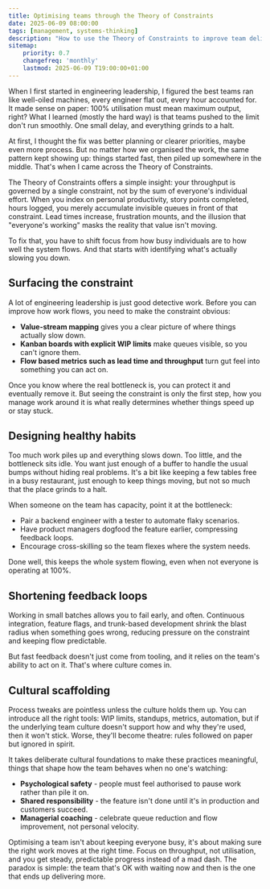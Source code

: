 ```yaml
---
title: Optimising teams through the Theory of Constraints
date: 2025-06-09 08:00:00
tags: [management, systems-thinking]
description: "How to use the Theory of Constraints to improve team delivery"
sitemap:
    priority: 0.7
    changefreq: 'monthly'
    lastmod: 2025-06-09 T19:00:00+01:00
---
```

When I first started in engineering leadership, I figured the best teams ran like well-oiled machines, every engineer flat out, every hour accounted for. It made sense on paper: 100% utilisation must mean maximum output, right? What I learned (mostly the hard way) is that teams pushed to the limit don't run smoothly. One small delay, and everything grinds to a halt.

At first, I thought the fix was better planning or clearer priorities, maybe even more process. But no matter how we organised the work, the same pattern kept showing up: things started fast, then piled up somewhere in the middle. That's when I came across the Theory of Constraints.

The Theory of Constraints offers a simple insight: your throughput is governed by a single constraint, not by the sum of everyone's individual effort. When you index on personal productivity, story points completed, hours logged, you merely accumulate invisible queues in front of that constraint. Lead times increase, frustration mounts, and the illusion that "everyone's working" masks the reality that value isn't moving.

To fix that, you have to shift focus from how busy individuals are to how well the system flows. And that starts with identifying what's actually slowing you down.

## Surfacing the constraint
A lot of engineering leadership is just good detective work. Before you can improve how work flows, you need to make the constraint obvious:

- **Value-stream mapping** gives you a clear picture of where things actually slow down.
- **Kanban boards with explicit WIP limits** make queues visible, so you can't ignore them.
- **Flow based metrics such as lead time and throughput** turn gut feel into something you can act on.

Once you know where the real bottleneck is, you can protect it and eventually remove it. But seeing the constraint is only the first step, how you manage work around it is what really determines whether things speed up or stay stuck.

## Designing healthy habits
Too much work piles up and everything slows down. Too little, and the bottleneck sits idle. You want just enough of a buffer to handle the usual bumps without hiding real problems. It's a bit like keeping a few tables free in a busy restaurant, just enough to keep things moving, but not so much that the place grinds to a halt.

When someone on the team has capacity, point it at the bottleneck:

- Pair a backend engineer with a tester to automate flaky scenarios.
- Have product managers dogfood the feature earlier, compressing feedback loops.
- Encourage cross-skilling so the team flexes where the system needs.

Done well, this keeps the whole system flowing, even when not everyone is operating at 100%.

## Shortening feedback loops
Working in small batches allows you to fail early, and often. Continuous integration, feature flags, and trunk-based development shrink the blast radius when something goes wrong, reducing pressure on the constraint and keeping flow predictable.

But fast feedback doesn't just come from tooling, and it relies on the team's ability to act on it. That's where culture comes in.

## Cultural scaffolding
Process tweaks are pointless unless the culture holds them up. You can introduce all the right tools: WIP limits, standups, metrics, automation, but if the underlying team culture doesn't support how and why they're used, then it won't stick. Worse, they'll become theatre: rules followed on paper but ignored in spirit.

It takes deliberate cultural foundations to make these practices meaningful, things that shape how the team behaves when no one's watching:

- **Psychological safety** - people must feel authorised to pause work rather than pile it on.
- **Shared responsibility** - the feature isn't done until it's in production and customers succeed.
- **Managerial coaching** - celebrate queue reduction and flow improvement, not personal velocity.

Optimising a team isn't about keeping everyone busy, it's about making sure the right work moves at the right time. Focus on throughput, not utilisation, and you get steady, predictable progress instead of a mad dash. The paradox is simple: the team that's OK with waiting now and then is the one that ends up delivering more.
